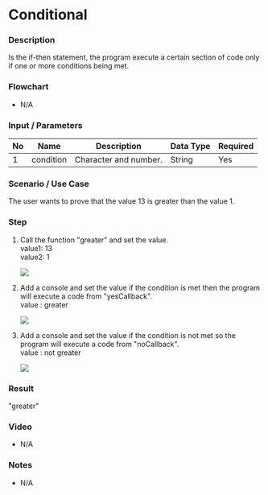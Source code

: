 ﻿# Conditional

### Description

Is the if-then statement, the program execute a certain section of code only if one or more conditions being met.

### Flowchart

- N/A 

### Input / Parameters

| No | Name | Description | Data Type | Required |
| ------ | ------ | ------ |------ | ------ |
| 1 | condition | Character and number. | String | Yes  |

### Scenario / Use Case

The user wants to prove that the value 13 is greater than the value 1.</br>

### Step

1. Call the function "greater" and set the               value.<br>
   value1: 13<br/>
   value2:  1<br/>
  
   ![](../../../../document/function/Flow/conditional/conditional-step-1.png?raw=true)
   
2. Add a console and set the value if the                condition is met then the program will execute    a     code from "yesCallback".<br>
   value : greater<br/>

   ![](../../../../document/function/Flow/conditional/conditional-step-2.png?raw=true)
   
3. Add a console and set the value if the                condition is not met so the program will              execute a code from "noCallback". <br>
   value : not greater<br/>
   
   ![](../../../../document/function/Flow/conditional/conditional-step-3.png?raw=true)

### Result

"greater" 

### Video

- N/A

<!--[![Video](http://i.imgur.com/Ot5DWAW.png)](https://youtu.be/StTqXEQ2l-Y?t=35s)-->

### Notes

- N/A